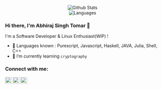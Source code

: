 <!-- List Of Websites-->
[reddit]: https://www.reddit.com/user/itsabhiraj01
[github]: https://www.github.com/itsabhiraj01
[gmail]: mailto:abhirajsinghtomar@gmail.com

<p align="center">
    <img alt="Github Stats" src="https://github-readme-stats.vercel.app/api?username=itsabhiraj01&show_icons=true&include_all_commits=true&hide_border=true" />
    <br />
    <img alt="Languages" src="https://github-readme-stats.anuraghazra1.vercel.app/api/top-langs/?username=adi1090x&hide=ruby,perl&hide_border=true" /> 
</p>

### Hi there, I'm Abhiraj Singh Tomar 👋

I'm a Software Developer & Linux Enthusiast(WIP) !
- 🔭 Languages known : Purescript, Javascript, Haskell, JAVA, Julia, Shell, C++
- 🌱 I’m currently learning `cryptography`


### Connect with me:

[<img align="left" alt="itsabhiraj01 | Reddit" width="22px" src="https://image.flaticon.com/icons/svg/2111/2111589.svg" />][reddit]
[<img align="left" alt="itsabhiraj01 | Github" width="22px" src="https://image.flaticon.com/icons/svg/733/733553.svg" />][github]
[<img align="left" alt="itsabhiraj01 | Email" width="22px" src="https://image.flaticon.com/icons/svg/732/732200.svg" />][gmail]

<br />
